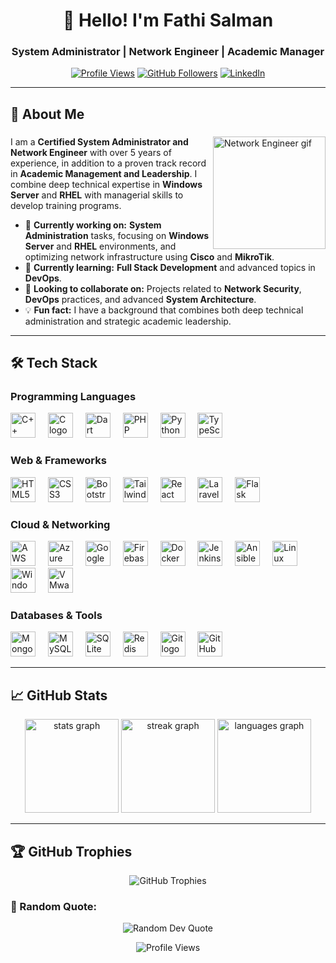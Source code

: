 <h1 align="center">👋 Hello! I'm Fathi Salman</h1>
<h3 align="center">System Administrator | Network Engineer | Academic Manager</h3>

<div align="center">

<!-- Profile Views, Followers, LinkedIn -->
[![Profile Views](https://komarev.com/ghpvc/?username=FathiSalman1&label=Profile%20views&color=0e75b6&style=flat )](https://github.com/FathiSalman1 )
[![GitHub Followers](https://img.shields.io/github/followers/FathiSalman1?style=social )](https://github.com/FathiSalman1 )
[![LinkedIn](https://img.shields.io/badge/LinkedIn-Connect-0A66C2?style=flat&logo=linkedin&logoColor=white )](https://www.linkedin.com/in/fathi-salman-0032622b1/ )

</div>

---

<div align="left">

## 🚀 About Me

</div>

###

<img align="right" height="180" src="https://media.giphy.com/media/qgQUggAC3Pfv687qPC/giphy.gif" alt="Network Engineer gif"/>

###

<div align="left">
  
  I am a **Certified System Administrator and Network Engineer** with over 5 years of experience, in addition to a proven track record in **Academic Management and Leadership**. I combine deep technical expertise in **Windows Server** and **RHEL** with managerial skills to develop training programs.
  
  
  - 🔭 **Currently working on:** **System Administration** tasks, focusing on **Windows Server** and **RHEL** environments, and optimizing network infrastructure using **Cisco** and **MikroTik**.
  - 🌱 **Currently learning:** **Full Stack Development** and advanced topics in **DevOps**.
  - 🤝 **Looking to collaborate on:** Projects related to **Network Security**, **DevOps** practices, and advanced **System Architecture**.
  - 💡 **Fun fact:** I have a background that combines both deep technical administration and strategic academic leadership.

</div>

---

## 🛠️ Tech Stack

<!-- Tech Stack - Languages -->
### Programming Languages
<div align="left">
  <img src="https://cdn.jsdelivr.net/gh/devicons/devicon/icons/cplusplus/cplusplus-plain.svg" height="40" alt="C++ logo" />
  <img width="12" />
  <img src="https://cdn.jsdelivr.net/gh/devicons/devicon/icons/c/c-plain.svg" height="40" alt="C logo" />
  <img width="12" />
  <img src="https://cdn.jsdelivr.net/gh/devicons/devicon/icons/dart/dart-plain.svg" height="40" alt="Dart logo" />
  <img width="12" />
  <img src="https://cdn.jsdelivr.net/gh/devicons/devicon/icons/php/php-plain.svg" height="40" alt="PHP logo" />
  <img width="12" />
  <img src="https://cdn.jsdelivr.net/gh/devicons/devicon/icons/python/python-plain.svg" height="40" alt="Python logo" />
  <img width="12" />
  <img src="https://cdn.jsdelivr.net/gh/devicons/devicon/icons/typescript/typescript-plain.svg" height="40" alt="TypeScript logo" />
</div>

<!-- Tech Stack - Web/Frameworks -->
### Web & Frameworks
<div align="left">
  <img src="https://cdn.jsdelivr.net/gh/devicons/devicon/icons/html5/html5-plain.svg" height="40" alt="HTML5 logo" />
  <img width="12" />
  <img src="https://cdn.jsdelivr.net/gh/devicons/devicon/icons/css3/css3-plain.svg" height="40" alt="CSS3 logo" />
  <img width="12" />
  <img src="https://cdn.jsdelivr.net/gh/devicons/devicon/icons/bootstrap/bootstrap-plain.svg" height="40" alt="Bootstrap logo" />
  <img width="12" />
  <img src="https://cdn.jsdelivr.net/gh/devicons/devicon/icons/tailwindcss/tailwindcss-plain.svg" height="40" alt="TailwindCSS logo" />
  <img width="12" />
  <img src="https://cdn.jsdelivr.net/gh/devicons/devicon/icons/react/react-plain.svg" height="40" alt="React logo" />
  <img width="12" />
  <img src="https://cdn.jsdelivr.net/gh/devicons/devicon/icons/laravel/laravel-plain.svg" height="40" alt="Laravel logo" />
  <img width="12" />
  <img src="https://cdn.jsdelivr.net/gh/devicons/devicon/icons/flask/flask-plain.svg" height="40" alt="Flask logo" />
</div>

<!-- Tech Stack - Cloud/DevOps/Networking -->
### Cloud & Networking
<div align="left">
  <img src="https://cdn.jsdelivr.net/gh/devicons/devicon/icons/amazonwebservices/amazonwebservices-plain-wordmark.svg" height="40" alt="AWS logo" />
  <img width="12" />
  <img src="https://cdn.jsdelivr.net/gh/devicons/devicon/icons/azure/azure-plain-wordmark.svg" height="40" alt="Azure logo" />
  <img width="12" />
  <img src="https://cdn.jsdelivr.net/gh/devicons/devicon/icons/googlecloud/googlecloud-plain.svg" height="40" alt="Google Cloud logo" />
  <img width="12" />
  <img src="https://cdn.jsdelivr.net/gh/devicons/devicon/icons/firebase/firebase-plain.svg" height="40" alt="Firebase logo" />
  <img width="12" />
  <img src="https://cdn.jsdelivr.net/gh/devicons/devicon/icons/docker/docker-plain.svg" height="40" alt="Docker logo" />
  <img width="12" />
  <img src="https://cdn.jsdelivr.net/gh/devicons/devicon/icons/jenkins/jenkins-plain.svg" height="40" alt="Jenkins logo" />
  <img width="12" />
  <img src="https://cdn.jsdelivr.net/gh/devicons/devicon/icons/ansible/ansible-plain.svg" height="40" alt="Ansible logo" />
  <img width="12" />
  <img src="https://cdn.jsdelivr.net/gh/devicons/devicon/icons/linux/linux-plain.svg" height="40" alt="Linux logo" />
  <img width="12" />
  <img src="https://cdn.jsdelivr.net/gh/devicons/devicon/icons/windows8/windows8-plain.svg" height="40" alt="Windows logo" />
  <img width="12" />
  <img src="https://cdn.jsdelivr.net/gh/devicons/devicon/icons/vmware/vmware-plain.svg" height="40" alt="VMware logo" />
</div>

<!-- Tech Stack - Databases & Tools -->
### Databases & Tools
<div align="left">
  <img src="https://cdn.jsdelivr.net/gh/devicons/devicon/icons/mongodb/mongodb-plain.svg" height="40" alt="MongoDB logo" />
  <img width="12" />
  <img src="https://cdn.jsdelivr.net/gh/devicons/devicon/icons/mysql/mysql-plain.svg" height="40" alt="MySQL logo" />
  <img width="12" />
  <img src="https://cdn.jsdelivr.net/gh/devicons/devicon/icons/sqlite/sqlite-plain.svg" height="40" alt="SQLite logo" />
  <img width="12" />
  <img src="https://cdn.jsdelivr.net/gh/devicons/devicon/icons/redis/redis-plain.svg" height="40" alt="Redis logo" />
  <img width="12" />
  <img src="https://cdn.jsdelivr.net/gh/devicons/devicon/icons/git/git-plain.svg" height="40" alt="Git logo" />
  <img width="12" />
  <img src="https://cdn.jsdelivr.net/gh/devicons/devicon/icons/github/github-plain.svg" height="40" alt="GitHub logo" />
</div>

---

## 📈 GitHub Stats

<div align="center">

<img src="https://github-readme-stats.vercel.app/api?username=FathiSalman1&hide_title=false&hide_rank=false&show_icons=true&include_all_commits=true&count_private=true&disable_animations=false&theme=dark&locale=en&hide_border=true" height="150" alt="stats graph" />
<img src="https://streak-stats.demolab.com?user=FathiSalman1&locale=en&mode=daily&theme=dark&hide_border=true&border_radius=5" height="150" alt="streak graph" />
<img src="https://github-readme-stats.vercel.app/api/top-langs?username=FathiSalman1&locale=en&hide_title=false&layout=compact&card_width=320&langs_count=5&theme=dark&hide_border=true" height="150" alt="languages graph" />

</div>

---

## 🏆 GitHub Trophies

<div align="center">
    <img src="https://github-profile-trophy.vercel.app/?username=FathiSalman1&theme=radical&no-frame=true&row=1&column=7" alt="GitHub Trophies" />
</div>

<!-- Random Dev Quote -->
### 💬 Random Quote:

<p align="center">
    <img src="https://readme-quotes.vercel.app/api?theme=radical" alt="Random Dev Quote" />
</p>

<!-- Visitor Counter -->
<p align="center">
    <img src="https://profile-counter.glitch.me/{FathiSalman1}/count.svg" alt="Profile Views" />
</p>
